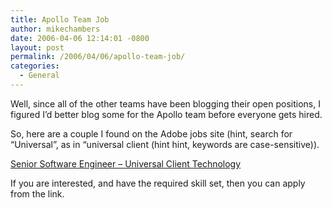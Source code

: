 ```yaml
---
title: Apollo Team Job
author: mikechambers
date: 2006-04-06 12:14:01 -0800
layout: post
permalink: /2006/04/06/apollo-team-job/
categories:
  - General
---
```



Well, since all of the other teams have been blogging their open positions, I figured I&#8217;d better blog some for the Apollo team before everyone gets hired.

So, here are a couple I found on the Adobe jobs site (hint, search for &#8220;Universal&#8221;, as in &#8220;universal client (hint hint, keywords are case-sensitive)).

[Senior Software Engineer &#8211; Universal Client Technology][1]

If you are interested, and have the required skill set, then you can apply from the link.

 [1]: http://cooljobs.adobe.com/viewjob.html?optlink-view=view-30390&ERFormID=newjoblist&ERFormCode=any